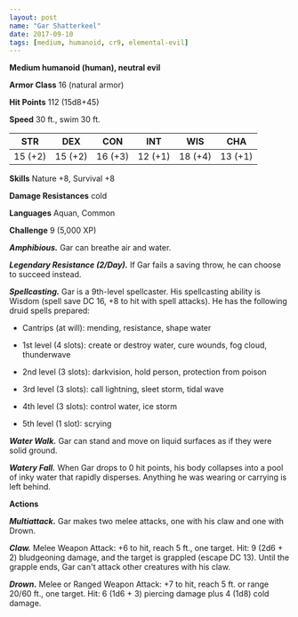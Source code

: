 ```yaml
---
layout: post
name: "Gar Shatterkeel"
date: 2017-09-10
tags: [medium, humanoid, cr9, elemental-evil]
---
```


**Medium humanoid (human), neutral evil**

**Armor Class** 16 (natural armor)

**Hit Points** 112 (15d8+45)

**Speed** 30 ft., swim 30 ft.

|   STR   |   DEX   |   CON   |   INT   |   WIS   |   CHA   |
|:-----:|:-----:|:-----:|:-----:|:-----:|:-----:|
| 15 (+2) | 15 (+2) | 16 (+3) | 12 (+1) | 18 (+4) | 13 (+1) |

**Skills** Nature +8, Survival +8

**Damage Resistances** cold

**Languages** Aquan, Common

**Challenge** 9 (5,000 XP)

***Amphibious.*** Gar can breathe air and water.

***Legendary Resistance (2/Day).*** If Gar fails a saving throw, he can choose to succeed instead.

***Spellcasting.*** Gar is a 9th-level spellcaster. His spellcasting ability is Wisdom (spell save DC 16, +8 to hit with spell attacks). He has the following druid spells prepared: 

* Cantrips (at will): mending, resistance, shape water

* 1st level (4 slots): create or destroy water, cure wounds, fog cloud, thunderwave

* 2nd level (3 slots): darkvision, hold person, protection from poison

* 3rd level (3 slots): call lightning, sleet storm, tidal wave

* 4th level (3 slots): control water, ice storm

* 5th level (1 slot): scrying

***Water Walk.*** Gar can stand and move on liquid surfaces as if they were solid ground.

***Watery Fall.*** When Gar drops to 0 hit points, his body collapses into a pool of inky water that rapidly disperses. Anything he was wearing or carrying is left behind.

**Actions**

***Multiattack.*** Gar makes two melee attacks, one with his claw and one with Drown.

***Claw.*** Melee Weapon Attack: +6 to hit, reach 5 ft., one target. Hit: 9 (2d6 + 2) bludgeoning damage, and the target is grappled (escape DC 13). Until the grapple ends, Gar can't attack other creatures with his claw.

***Drown.*** Melee or Ranged Weapon Attack: +7 to hit, reach 5 ft. or range 20/60 ft., one target. Hit: 6 (1d6 + 3) piercing damage plus 4 (1d8) cold damage.

